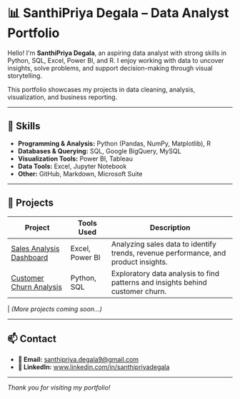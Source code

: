 # 📊 SanthiPriya Degala – Data Analyst Portfolio

Hello! I'm **SanthiPriya Degala**, an aspiring data analyst with strong skills in Python, SQL, Excel, Power BI, and R. I enjoy working with data to uncover insights, solve problems, and support decision-making through visual storytelling.

This portfolio showcases my projects in data cleaning, analysis, visualization, and business reporting.

---

## 🚀 Skills

- **Programming & Analysis:** Python (Pandas, NumPy, Matplotlib), R
- **Databases & Querying:** SQL, Google BigQuery, MySQL
- **Visualization Tools:** Power BI, Tableau
- **Data Tools:** Excel, Jupyter Notebook
- **Other:** GitHub, Markdown, Microsoft Suite

---

## 🧠 Projects

| Project | Tools Used | Description |
|--------|------------|-------------|
| [Sales Analysis Dashboard](../sales-analysis-dashboard) | Excel, Power BI | Analyzing sales data to identify trends, revenue performance, and product insights. |
| [Customer Churn Analysis](../customer-churn-analysis) | Python, SQL | Exploratory data analysis to find patterns and insights behind customer churn. |
| 
_(More projects coming soon...)_

---

## 📫 Contact

- **📧 Email:** santhipriya.degala9@gmail.com
- **🔗 LinkedIn:** www.linkedin.com/in/santhipriyadegala
---

_Thank you for visiting my portfolio!_



